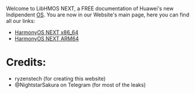 Welcome to LibHMOS NEXT, a FREE documentation of Huawei's new Indipendent [OS](https://en.wikipedia.org/wiki/Operating_system).
You are now in our Website's main page, here you can find all our links:

- [HarmonyOS NEXT x86_64](https://ryzenstechdev.github.io/LibHMOS-NEXT/x86.md)
- [HarmonyOS NEXT ARM64](https://ryzenstechdev.github.io/LibHMOS-NEXT/arm64.md)

# Credits:
- ryzenstech (for creating this website)
- @NightstarSakura on Telegram (for most of the leaks)
